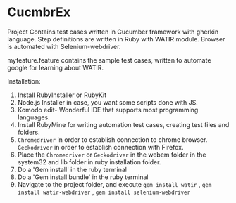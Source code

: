 # CucmbrEx
Project Contains test cases written in Cucumber framework with gherkin language. Step definitions are written in Ruby with WATIR module.
Browser is automated with Selenium-webdriver.

myfeature.feature contains the sample test cases, written to automate google for learning about WATIR.

Installation:

1. Install RubyInstaller or RubyKit
2. Node.js Installer in case, you want some scripts done with JS.
3. Komodo edit- Wonderful IDE that supports most programming languages.
4. Install RubyMine for writing automation test cases, creating test files and folders.
5. `Chromedriver` in order to establish connection to chrome browser. `Geckodriver` in order to establish connection with Firefox.
6. Place the `Chromedriver` or `Geckodriver` in the webem folder in the system32 and lib folder in ruby installation folder.
7. Do a 'Gem install' in the ruby terminal
8. Do a 'Gem install bundle' in the ruby terminal
9. Navigate to the project folder, and execute `gem install watir` , `gem install watir-webdriver` , `gem install selenium-webdriver`


